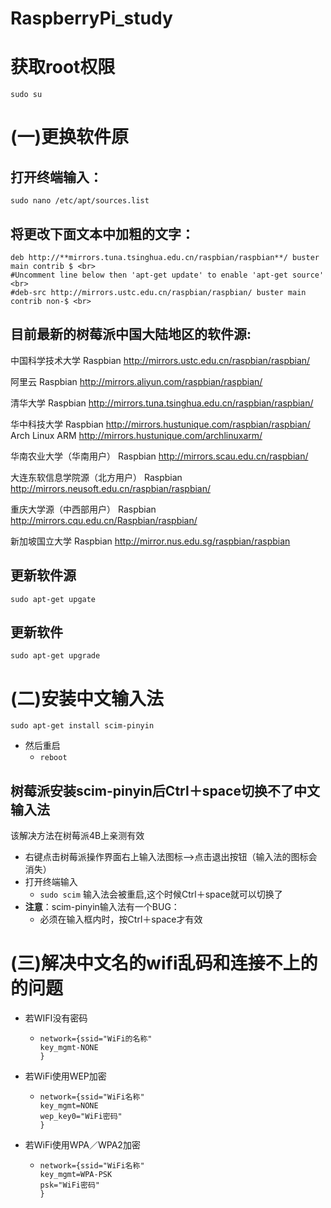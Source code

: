 # RaspberryPi_study

# 获取root权限

`sudo su`

# (一)更换软件原
## 打开终端输入：
`sudo nano /etc/apt/sources.list `
## 将更改下面文本中加粗的文字：
```
deb http://**mirrors.tuna.tsinghua.edu.cn/raspbian/raspbian**/ buster main contrib $ <br>
#Uncomment line below then 'apt-get update' to enable 'apt-get source' <br>
#deb-src http://mirrors.ustc.edu.cn/raspbian/raspbian/ buster main contrib non-$ <br>
```
## 目前最新的树莓派中国大陆地区的软件源:

中国科学技术大学
Raspbian http://mirrors.ustc.edu.cn/raspbian/raspbian/

阿里云
Raspbian http://mirrors.aliyun.com/raspbian/raspbian/

清华大学
Raspbian http://mirrors.tuna.tsinghua.edu.cn/raspbian/raspbian/

华中科技大学
Raspbian http://mirrors.hustunique.com/raspbian/raspbian/
Arch Linux ARM http://mirrors.hustunique.com/archlinuxarm/

华南农业大学（华南用户）
Raspbian http://mirrors.scau.edu.cn/raspbian/

大连东软信息学院源（北方用户）
Raspbian http://mirrors.neusoft.edu.cn/raspbian/raspbian/

重庆大学源（中西部用户）
Raspbian http://mirrors.cqu.edu.cn/Raspbian/raspbian/

新加坡国立大学
Raspbian http://mirror.nus.edu.sg/raspbian/raspbian

## 更新软件源
`sudo apt-get upgate`
## 更新软件
`sudo apt-get upgrade`

# (二)安装中文输入法
`sudo apt-get install scim-pinyin`
   - 然后重启
      - `reboot`
   ## 树莓派安装scim-pinyin后Ctrl＋space切换不了中文输入法
   该解决方法在树莓派4B上亲测有效
- 右键点击树莓派操作界面右上输入法图标-->点击退出按钮（输入法的图标会消失）
- 打开终端输入
    - `sudo scim`
  输入法会被重启,这个时候Ctrl＋space就可以切换了
- **注意**：scim-pinyin输入法有一个BUG：
   - 必须在输入框内时，按Ctrl＋space才有效
      
# (三)解决中文名的wifi乱码和连接不上的的问题
- 若WIFI没有密码
   - ```
     network={ssid="WiFi的名称"
     key_mgmt-NONE
     }
- 若WiFi使用WEP加密
   - ```
     network={ssid="WiFi名称"
     key_mgmt=NONE
     wep_key0="WiFi密码"
     } 
- 若WiFi使用WPA／WPA2加密
   - ```
     network={ssid="WiFi名称"
     key_mgmt=WPA-PSK
     psk="WiFi密码"
     }
   


